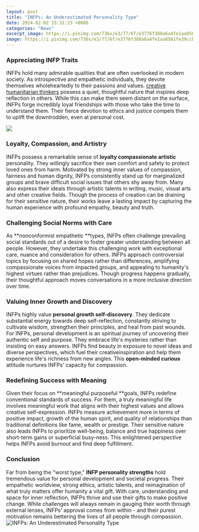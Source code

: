 ```yaml
---
layout: post
title: "INFPs: An Underestimated Personality Type"
date: 2024-02-02 15:31:23 +0000
categories: "News"
excerpt_image: https://i.pinimg.com/736x/e3/77/6f/e3776f388a6a4fe1aa8561fe39ccb487.jpg
image: https://i.pinimg.com/736x/e3/77/6f/e3776f388a6a4fe1aa8561fe39ccb487.jpg
---
```


### Appreciating INFP Traits
INFPs hold many admirable qualities that are often overlooked in modern society. As introspective and empathetic individuals, they devote themselves wholeheartedly to their passions and values. [creative humanitarian thinkers](https://fistore.mysenprints.com/collection/abt) possess a quiet, thoughtful nature that inspires deep reflection in others. While this can make them seem distant on the surface, INFPs forge incredibly loyal friendships with those who take the time to understand them. Their fierce devotion to ethics and justice compels them to uplift the downtrodden, even at personal cost. 

![](https://i.pinimg.com/originals/40/9f/d2/409fd27d6a084c8ae2b45215a58b7918.jpg)
### Loyalty, Compassion, and Artistry
INFPs possess a remarkable sense of **loyalty compassionate artistic** personality. They willingly sacrifice their own comfort and safety to protect loved ones from harm. Motivated by strong inner values of compassion, fairness and human dignity, INFPs consistently stand up for marginalized groups and brave difficult social issues that others shy away from. Many also express their ideals through artistic talents in writing, music, visual arts and other creative fields. Though the process of creation can be draining for their sensitive nature, their works leave a lasting impact by capturing the human experience with profound empathy, beauty and truth.
### Challenging Social Norms with Care  
As **nonconformist empathetic **types, INFPs often challenge prevailing social standards out of a desire to foster greater understanding between all people. However, they undertake this challenging work with exceptional care, nuance and consideration for others. INFPs approach controversial topics by focusing on shared hopes rather than differences, amplifying compassionate voices from impacted groups, and appealing to humanity's highest virtues rather than prejudices. Though progress happens gradually, their thoughtful approach moves conversations in a more inclusive direction over time. 
### Valuing Inner Growth and Discovery
INFPs highly value **personal growth self-discovery**. They dedicate substantial energy towards deep self-reflection, constantly striving to cultivate wisdom, strengthen their principles, and heal from past wounds. For INFPs, personal development is an spiritual journey of uncovering their authentic self and purpose. They embrace life's mysteries rather than insisting on easy answers. INFPs find beauty in exposure to novel ideas and diverse perspectives, which fuel their creativeinspiration and help them experience life's richness from new angles. This **open-minded curious** attitude nurtures INFPs' capacity for compassion.
### Redefining Success with Meaning  
Given their focus on **meaningful purposeful **goals, INFPs redefine conventional standards of success. For them, a truly meaningful life involves meaningful work that aligns with their highest values and allows creative self-expression. INFPs measure achievement more in terms of positive impact, growth of the human spirit, and quality of relationships than traditional definitions like fame, wealth or prestige. Their sensitive nature also leads INFPs to prioritize well-being, balance and true happiness over short-term gains or superficial busy-ness. This enlightened perspective helps INFPs avoid burnout and find deep fulfillment.
### Conclusion
Far from being the "worst type," **INFP personality strengths** hold tremendous value for personal development and societal progress. Their empathetic worldview, strong ethics, artistic talents, and reimagination of what truly matters offer humanity a vital gift. With care, understanding and space for inner reflection, INFPs thrive and use their gifts to make positive change. While challenges will always remain in gauging their worth through external lenses, INFPs' approval comes from within - and their purest motivation remains bettering the lives of all people through compassion.
![INFPs: An Underestimated Personality Type](https://i.pinimg.com/736x/e3/77/6f/e3776f388a6a4fe1aa8561fe39ccb487.jpg)
